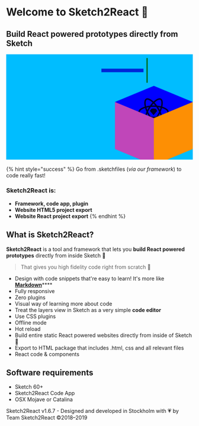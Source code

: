 # Welcome to Sketch2React 🏡

## Build React powered prototypes directly from Sketch

![](.gitbook/assets/1%20%281%29.png)

{% hint style="success" %}
Go from .sketchfiles \(_via our framework_\) to code really fast!

### Sketch2React is:

* **Framework, code app, plugin**
* **Website HTML5 project export**
* **Website React project export** 
{% endhint %}

## What is Sketch2React?

**Sketch2React** is a tool and framework that lets you **build React powered prototypes** directly from inside Sketch 💎

> That gives you high fidelity code right from scratch 💪

* Design with code snippets that're easy to learn! It's more like [**Markdown**](https://en.wikipedia.org/wiki/Markdown)\*\*\*\*
* Fully responsive
* Zero plugins
* Visual way of learning more about code
* Treat the layers view in Sketch as a very simple **code editor**
* Use CSS plugins
* Offline mode
* Hot reload
* Build entire static React powered websites directly from inside of Sketch 🤯
* Export to HTML package that includes .html, css and all relevant files
* React code & components

## Software requirements

* Sketch 60+
* Sketch2React Code App
* OSX Mojave or Catalina

Sketch2React v1.6.7 - Designed and developed in Stockholm with 💗 by Team Sketch2React ©2018–2019

